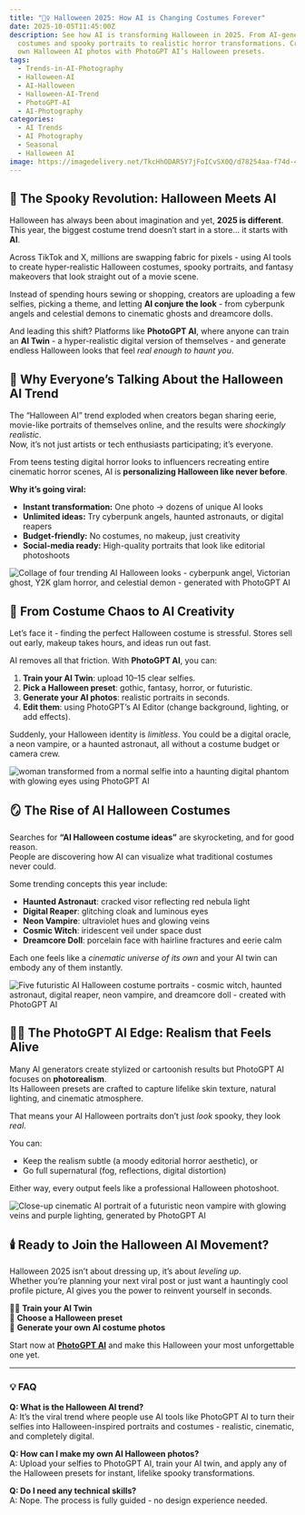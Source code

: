```yaml
---
title: "🧛‍♀️ Halloween 2025: How AI is Changing Costumes Forever"
date: 2025-10-05T11:45:00Z
description: See how AI is transforming Halloween in 2025. From AI-generated
  costumes and spooky portraits to realistic horror transformations. Create your
  own Halloween AI photos with PhotoGPT AI’s Halloween presets.
tags:
  - Trends-in-AI-Photography
  - Halloween-AI
  - AI-Halloween
  - Halloween-AI-Trend
  - PhotoGPT-AI
  - AI-Photography
categories:
  - AI Trends
  - AI Photography
  - Seasonal
  - Halloween AI
image: https://imagedelivery.net/TkcHhODAR5Y7jFoICvSX0Q/d78254aa-f74d-47f9-40af-8b14639b1200/q=100
---
```

## 🎃 The Spooky Revolution: Halloween Meets AI

Halloween has always been about imagination and yet, **2025 is different**.
This year, the biggest costume trend doesn’t start in a store... it starts with **AI**.  

Across TikTok and X, millions are swapping fabric for pixels - using AI tools to create hyper-realistic Halloween costumes, spooky portraits, and fantasy makeovers that look straight out of a movie scene.

Instead of spending hours sewing or shopping, creators are uploading a few selfies, picking a theme, and letting **AI conjure the look** - from cyberpunk angels and celestial demons to cinematic ghosts and dreamcore dolls.  

And leading this shift? Platforms like **PhotoGPT AI**, where anyone can train an **AI Twin** - a hyper-realistic digital version of themselves - and generate endless Halloween looks that feel *real enough to haunt you*.  



## 👻 Why Everyone’s Talking About the Halloween AI Trend

The “Halloween AI” trend exploded when creators began sharing eerie, movie-like portraits of themselves online, and the results were *shockingly realistic*.\
Now, it’s not just artists or tech enthusiasts participating; it’s everyone.  

From teens testing digital horror looks to influencers recreating entire cinematic horror scenes, AI is **personalizing Halloween like never before**.  

**Why it’s going viral:**  

* **Instant transformation:** One photo → dozens of unique AI looks  
* **Unlimited ideas:** Try cyberpunk angels, haunted astronauts, or digital reapers  
* **Budget-friendly:** No costumes, no makeup, just creativity  
* **Social-media ready:** High-quality portraits that look like editorial photoshoots  

![Collage of four trending AI Halloween looks - cyberpunk angel, Victorian ghost, Y2K glam horror, and celestial demon - generated with PhotoGPT AI](https://imagedelivery.net/TkcHhODAR5Y7jFoICvSX0Q/31aeba89-70fa-44c5-d9aa-6696843b8800/q=100 "This Year’s Viral Halloween AI Looks")

## 🧠 From Costume Chaos to AI Creativity

Let’s face it - finding the perfect Halloween costume is stressful. Stores sell out early, makeup takes hours, and ideas run out fast.  

AI removes all that friction. With **PhotoGPT AI**, you can:  

1. **Train your AI Twin**: upload 10–15 clear selfies.  
2. **Pick a Halloween preset**: gothic, fantasy, horror, or futuristic.  
3. **Generate your AI photos**: realistic portraits in seconds.  
4. **Edit them**: using PhotoGPT’s AI Editor (change background, lighting, or add effects).  

Suddenly, your Halloween identity is *limitless*. You could be a digital oracle, a neon vampire, or a haunted astronaut, all without a costume budget or camera crew.  

![woman transformed from a normal selfie into a haunting digital phantom with glowing eyes using PhotoGPT AI](https://imagedelivery.net/TkcHhODAR5Y7jFoICvSX0Q/2cfffb9d-e0ba-460c-f32b-c23b02f29a00/q=100 "From Human to Digital Phantom")

## 🪞 The Rise of AI Halloween Costumes

Searches for **“AI Halloween costume ideas”** are skyrocketing, and for good reason.\
People are discovering how AI can visualize what traditional costumes never could.  

Some trending concepts this year include:  

* **Haunted Astronaut**: cracked visor reflecting red nebula light  
* **Digital Reaper**: glitching cloak and luminous eyes  
* **Neon Vampire**: ultraviolet hues and glowing veins  
* **Cosmic Witch**: iridescent veil under space dust  
* **Dreamcore Doll**: porcelain face with hairline fractures and eerie calm  

Each one feels like a *cinematic universe of its own* and your AI twin can embody any of them instantly.  

![Five futuristic AI Halloween costume portraits - cosmic witch, haunted astronaut, digital reaper, neon vampire, and dreamcore doll - created with PhotoGPT AI](https://imagedelivery.net/TkcHhODAR5Y7jFoICvSX0Q/cecaeece-321f-43bf-43c0-e58ee3d2bd00/q=100 "The Future of Halloween: 5 AI-Born Personas")

## 🧛‍♂️ The PhotoGPT AI Edge: Realism that Feels Alive

Many AI generators create stylized or cartoonish results but PhotoGPT AI focuses on **photorealism**.\
Its Halloween presets are crafted to capture lifelike skin texture, natural lighting, and cinematic atmosphere.  

That means your AI Halloween portraits don’t just *look* spooky, they look *real*.  

You can:  

* Keep the realism subtle (a moody editorial horror aesthetic), or  
* Go full supernatural (fog, reflections, digital distortion)  

Either way, every output feels like a professional Halloween photoshoot.  

![Close-up cinematic AI portrait of a futuristic neon vampire with glowing veins and purple lighting, generated by PhotoGPT AI](https://imagedelivery.net/TkcHhODAR5Y7jFoICvSX0Q/d38022dc-ee9f-4b84-0e35-842b42c94a00/q=100 "Neon Undead - Portrait of the 2025 Vampire")

## 🕯️ Ready to Join the Halloween AI Movement?

Halloween 2025 isn’t about dressing up, it’s about *leveling up*.\
Whether you’re planning your next viral post or just want a hauntingly cool profile picture, AI gives you the power to reinvent yourself in seconds.  

🧙‍♀️ **Train your AI Twin**\
🎨 **Choose a Halloween preset**\
📸 **Generate your own AI costume photos**  

Start now at **[PhotoGPT AI](https://www.photogptai.com)** and make this Halloween your most unforgettable one yet.  

- - -

### 💡 FAQ

**Q: What is the Halloween AI trend?**\
A: It’s the viral trend where people use AI tools like PhotoGPT AI to turn their selfies into Halloween-inspired portraits and costumes - realistic, cinematic, and completely digital.  

**Q: How can I make my own AI Halloween photos?**\
A: Upload your selfies to PhotoGPT AI, train your AI twin, and apply any of the Halloween presets for instant, lifelike spooky transformations.  

**Q: Do I need any technical skills?**\
A: Nope. The process is fully guided - no design experience needed.
